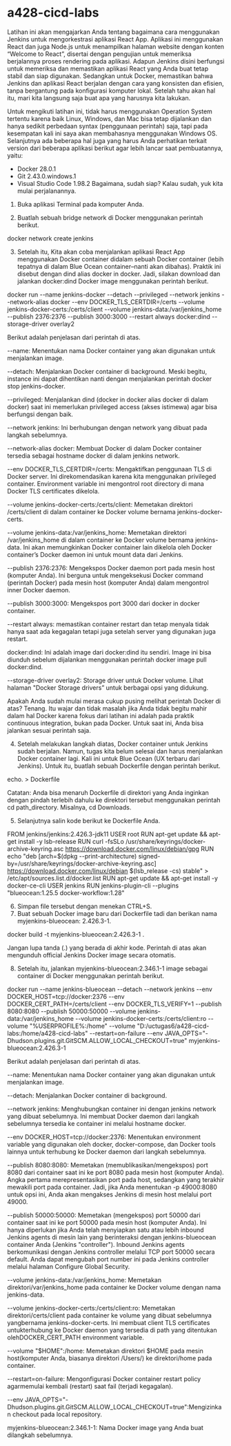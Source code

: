 # a428-cicd-labs
Latihan ini akan mengajarkan Anda tentang bagaimana cara menggunakan Jenkins untuk mengorkestrasi aplikasi React App. Aplikasi ini menggunakan React dan juga Node.js untuk menampilkan halaman website dengan konten “Welcome to React”, disertai dengan pengujian untuk memeriksa berjalannya proses rendering pada aplikasi. Adapun Jenkins disini berfungsi untuk memeriksa dan memastikan aplikasi React yang Anda buat tetap stabil dan siap digunakan. Sedangkan untuk Docker, memastikan bahwa Jenkins dan aplikasi React berjalan dengan cara yang konsisten dan efisien, tanpa bergantung pada konfigurasi komputer lokal. Setelah tahu akan hal itu, mari kita langsung saja buat apa yang harusnya kita lakukan.

Untuk mengikuti latihan ini, tidak harus menggunakan Operation System tertentu karena baik Linux, Windows, dan Mac bisa tetap dijalankan dan hanya sedikit perbedaan syntax (penggunaan perintah) saja, tapi pada kesempatan kali ini saya akan membahasnya menggunakan Windows OS. Selanjutnya ada beberapa hal juga yang harus Anda perhatikan terkait version dari beberapa aplikasi berikut agar lebih lancar saat pembuatannya, yaitu:
-	Docker 28.0.1
-	Git 2.43.0.windows.1
-	Visual Studio Code 1.98.2
Bagaimana, sudah siap? Kalau sudah, yuk kita mulai perjalanannya.
1.	Buka aplikasi Terminal pada komputer Anda.

2.	Buatlah sebuah bridge network di Docker menggunakan perintah berikut.

docker network create jenkins

3.	Setelah itu, Kita akan coba menjalankan aplikasi React App menggunakan Docker container didalam sebuah Docker container (lebih tepatnya di dalam Blue Ocean container–nanti akan dibahas). Praktik ini disebut dengan dind alias docker in docker. Jadi, silakan download dan jalankan docker:dind Docker image menggunakan perintah berikut.

docker run --name jenkins-docker --detach --privileged --network jenkins --network-alias docker --env DOCKER_TLS_CERTDIR=/certs --volume jenkins-docker-certs:/certs/client --volume jenkins-data:/var/jenkins_home --publish 2376:2376 --publish 3000:3000 --restart always docker:dind --storage-driver overlay2


Berikut adalah penjelasan dari perintah di atas.

--name: Menentukan nama Docker container yang akan digunakan untuk menjalankan image.

--detach: Menjalankan Docker container di background. Meski begitu, instance ini dapat dihentikan nanti dengan menjalankan perintah docker stop jenkins-docker.

--privileged: Menjalankan dind (docker in docker alias docker di dalam docker) saat ini memerlukan privileged access (akses istimewa) agar bisa berfungsi dengan baik.

--network jenkins: Ini berhubungan dengan network yang dibuat pada langkah sebelumnya.

--network-alias docker: Membuat Docker di dalam Docker container tersedia sebagai hostname docker di dalam jenkins network.

--env DOCKER_TLS_CERTDIR=/certs: Mengaktifkan penggunaan TLS di Docker server. Ini direkomendasikan karena kita menggunakan privileged container. Environment variable ini mengontrol root directory di mana Docker TLS certificates dikelola.

--volume jenkins-docker-certs:/certs/client: Memetakan direktori /certs/client di dalam container ke Docker volume bernama jenkins-docker-certs.

--volume jenkins-data:/var/jenkins_home: Memetakan direktori /var/jenkins_home di dalam container ke Docker volume bernama jenkins-data. Ini akan memungkinkan Docker container lain dikelola oleh Docker container’s Docker daemon ini untuk mount data dari Jenkins.

--publish 2376:2376: Mengekspos Docker daemon port pada mesin host (komputer Anda). Ini berguna untuk mengeksekusi Docker command (perintah Docker) pada mesin host (komputer Anda) dalam mengontrol inner Docker daemon.

--publish 3000:3000: Mengekspos port 3000 dari docker in docker container.

--restart always: memastikan container restart dan tetap menyala tidak hanya saat ada kegagalan tetapi juga setelah server yang digunakan juga restart.

docker:dind: Ini adalah image dari docker:dind itu sendiri. Image ini bisa diunduh sebelum dijalankan menggunakan perintah docker image pull docker:dind.

--storage-driver overlay2: Storage driver untuk Docker volume. Lihat halaman "Docker Storage drivers” untuk berbagai opsi yang didukung. 

Apakah Anda sudah mulai merasa cukup pusing melihat perintah Docker di atas? Tenang. Itu wajar dan tidak masalah jika Anda tidak begitu mahir dalam hal Docker karena fokus dari latihan ini adalah pada praktik continuous integration, bukan pada Docker. Untuk saat ini, Anda bisa jalankan sesuai perintah saja.

4.	Setelah melakukan langkah diatas, Docker container untuk Jenkins sudah berjalan. Namun, tugas kita belum selesai dan harus menjalankan Docker container lagi. Kali ini untuk Blue Ocean (UX terbaru dari Jenkins). Untuk itu, buatlah sebuah Dockerfile dengan perintah berikut.

echo. > Dockerfile

Catatan: Anda bisa menaruh Dockerfile di direktori yang Anda inginkan dengan pindah terlebih dahulu ke direktori tersebut menggunakan perintah cd path_directory. Misalnya, cd  Downloads.

5.	Selanjutnya salin kode berikut ke Dockerfile Anda.

FROM jenkins/jenkins:2.426.3-jdk11
USER root
RUN apt-get update && apt-get install -y lsb-release
RUN curl -fsSLo /usr/share/keyrings/docker-archive-keyring.asc https://download.docker.com/linux/debian/gpg
RUN echo "deb [arch=$(dpkg --print-architecture) signed-by=/usr/share/keyrings/docker-archive-keyring.asc] https://download.docker.com/linux/debian $(lsb_release -cs) stable" > /etc/apt/sources.list.d/docker.list
RUN apt-get update && apt-get install -y docker-ce-cli
USER jenkins
RUN jenkins-plugin-cli --plugins "blueocean:1.25.5 docker-workflow:1.28"

6.	Simpan file tersebut dengan menekan CTRL+S.
7.	Buat sebuah Docker image baru dari Dockerfile tadi dan berikan nama myjenkins-blueocean: 2.426.3-1.

docker build -t myjenkins-blueocean:2.426.3-1 .

Jangan lupa tanda (.) yang berada di akhir kode. Perintah di atas akan mengunduh official Jenkins Docker image secara otomatis.

8.	Setelah itu, jalankan myjenkins-blueocean:2.346.1-1 image sebagai container di Docker menggunakan perintah berikut.

docker run --name jenkins-blueocean --detach --network jenkins --env DOCKER_HOST=tcp://docker:2376 --env DOCKER_CERT_PATH=/certs/client --env DOCKER_TLS_VERIFY=1 --publish 8080:8080 --publish 50000:50000 --volume jenkins-data:/var/jenkins_home --volume jenkins-docker-certs:/certs/client:ro --volume "%USERPROFILE%:/home" --volume "D:/uctugas6/a428-cicd-labs:/home/a428-cicd-labs" --restart=on-failure --env JAVA_OPTS="-Dhudson.plugins.git.GitSCM.ALLOW_LOCAL_CHECKOUT=true" myjenkins-blueocean:2.426.3-1

Berikut adalah penjelasan dari perintah di atas.

--name: Menentukan nama Docker container yang akan digunakan untuk menjalankan image.

--detach: Menjalankan Docker container di background.

--network jenkins: Menghubungkan container ini dengan jenkins network yang dibuat sebelumnya. Ini membuat Docker daemon dari langkah sebelumnya tersedia ke container ini melalui hostname docker.

--env DOCKER_HOST=tcp://docker:2376: Menentukan environment variable yang digunakan oleh docker, docker-compose, dan Docker tools lainnya untuk terhubung ke Docker daemon dari langkah sebelumnya.

--publish 8080:8080: Memetakan (memublikasikan/mengekspos) port 8080 dari container saat ini ke port 8080 pada mesin host (komputer Anda). Angka pertama merepresentasikan port pada host, sedangkan yang terakhir mewakili port pada container. Jadi, jika Anda menentukan -p 49000:8080 untuk opsi ini, Anda akan mengakses Jenkins di mesin host melalui port 49000.

--publish 50000:50000: Memetakan (mengekspos) port 50000 dari container saat ini ke port 50000 pada mesin host (komputer Anda). Ini hanya diperlukan jika Anda telah menyiapkan satu atau lebih inbound Jenkins agents di mesin lain yang berinteraksi dengan jenkins-blueocean container Anda (Jenkins "controller"). Inbound Jenkins agents berkomunikasi dengan Jenkins controller melalui TCP port 50000 secara default. Anda dapat mengubah port number ini pada Jenkins controller melalui halaman Configure Global Security.

--volume jenkins-data:/var/jenkins_home: Memetakan direktori/var/jenkins_home pada container ke Docker volume dengan nama jenkins-data.

--volume jenkins-docker-certs:/certs/client:ro: Memetakan direktori/certs/client pada container ke volume yang dibuat sebelumnya yangbernama jenkins-docker-certs. Ini membuat client TLS certificates untukterhubung ke Docker daemon yang tersedia di path yang ditentukan olehDOCKER_CERT_PATH environment variable.

--volume "$HOME":/home: Memetakan direktori $HOME pada mesin host(komputer Anda, biasanya direktori /Users/<your-username>) ke direktori/home pada container.

--restart=on-failure: Mengonfigurasi Docker container restart policy agarmemulai kembali (restart) saat fail (terjadi kegagalan).

--env JAVA_OPTS="-Dhudson.plugins.git.GitSCM.ALLOW_LOCAL_CHECKOUT=true":Mengizinkan checkout pada local repository.

myjenkins-blueocean:2.346.1-1: Nama Docker image yang Anda buat dilangkah sebelumnya.


















 

